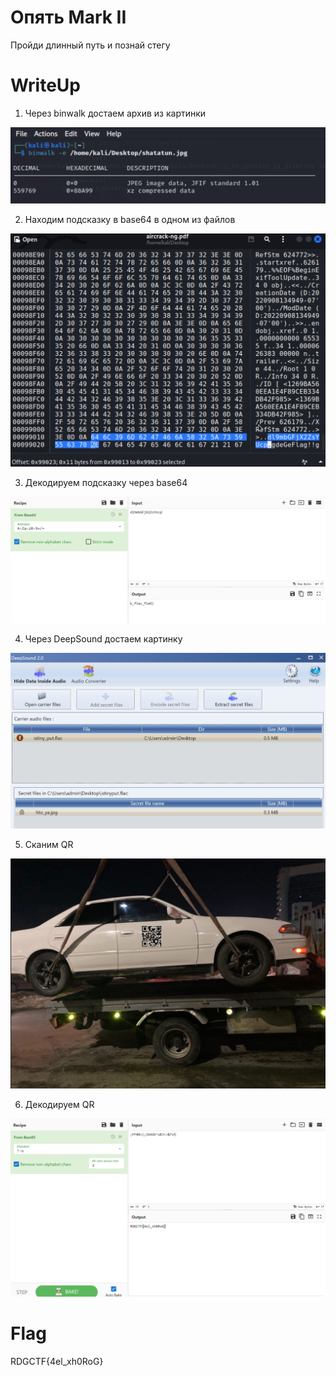 # Опять Mark II
Пройди длинный путь и познай стегу


# WriteUp
1)  Через binwalk достаем архив из картинки

![1](images/1.png)

2)  Находим подсказку в base64 в одном из файлов

![2](images/2.png)

3)  Декодируем подсказку через base64

![3](images/3.png)

4)  Через DeepSound достаем картинку

![4](images/4.png)

5)  Сканим QR

![5](images/5.png)

6)  Декодируем QR

![6](images/6.png)

# Flag
RDGCTF{4el_xh0RoG}